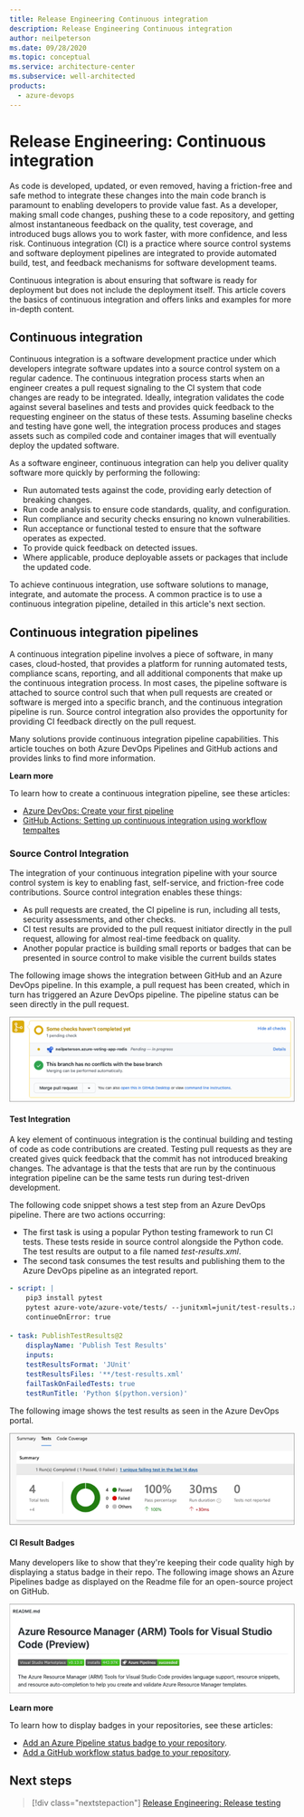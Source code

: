 ```yaml
---
title: Release Engineering Continuous integration
description: Release Engineering Continuous integration
author: neilpeterson
ms.date: 09/28/2020
ms.topic: conceptual
ms.service: architecture-center
ms.subservice: well-architected
products:
  - azure-devops
---
```


# Release Engineering: Continuous integration

As code is developed, updated, or even removed, having a friction-free and safe method to integrate these changes into the main code branch is paramount to enabling developers to provide value fast. As a developer, making small code changes, pushing these to a code repository, and getting almost instantaneous feedback on the quality, test coverage, and introduced bugs allows you to work faster, with more confidence, and less risk. Continuous integration (CI) is a practice where source control systems and software deployment pipelines are integrated to provide automated build, test, and feedback mechanisms for software development teams. 

Continuous integration is about ensuring that software is ready for deployment but does not include the deployment itself. This article covers the basics of continuous integration and offers links and examples for more in-depth content.

## Continuous integration

Continuous integration is a software development practice under which developers integrate software updates into a source control system on a regular cadence. The continuous integration process starts when an engineer creates a pull request signaling to the CI system that code changes are ready to be integrated. Ideally, integration validates the code against several baselines and tests and provides quick feedback to the requesting engineer on the status of these tests. Assuming baseline checks and testing have gone well, the integration process produces and stages assets such as compiled code and container images that will eventually deploy the updated software.

As a software engineer, continuous integration can help you deliver quality software more quickly by performing the following:

- Run automated tests against the code, providing early detection of breaking changes.
- Run code analysis to ensure code standards, quality, and configuration.
- Run compliance and security checks ensuring no known vulnerabilities.
- Run acceptance or functional tested to ensure that the software operates as expected.
- To provide quick feedback on detected issues.
- Where applicable, produce deployable assets or packages that include the updated code.

To achieve continuous integration, use software solutions to manage, integrate, and automate the process. A common practice is to use a continuous integration pipeline, detailed in this article's next section.

## Continuous integration pipelines

A continuous integration pipeline involves a piece of software, in many cases, cloud-hosted, that provides a platform for running automated tests, compliance scans, reporting, and all additional components that make up the continuous integration process. In most cases, the pipeline software is attached to source control such that when pull requests are created or software is merged into a specific branch, and the continuous integration pipeline is run. Source control integration also provides the opportunity for providing CI feedback directly on the pull request.

Many solutions provide continuous integration pipeline capabilities. This article touches on both Azure DevOps Pipelines and GitHub actions and provides links to find more information.

**Learn more**

To learn how to create a continuous integration pipeline, see these articles:

- [Azure DevOps: Create your first pipeline](/azure/devops/pipelines/create-first-pipeline?preserve-view=true&view=azure-devops)
- [GitHub Actions: Setting up continuous integration using workflow tempaltes](https://docs.github.com/en/free-pro-team@latest/actions/guides/setting-up-continuous-integration-using-workflow-templates)

### Source Control Integration

The integration of your continuous integration pipeline with your source control system is key to enabling fast, self-service, and friction-free code contributions. Source control integration enables these things:

- As pull requests are created, the CI pipeline is run, including all tests, security assessments, and other checks.
- CI test results are provided to the pull request initiator directly in the pull request, allowing for almost real-time feedback on quality.
- Another popular practice is building small reports or badges that can be presented in source control to make visible the current builds states

The following image shows the integration between GitHub and an Azure DevOps pipeline. In this example, a pull request has been created, which in turn has triggered an Azure DevOps pipeline. The pipeline status can be seen directly in the pull request.

![Image of Azure DevOps status badge in GitHub repository.](../_images/devops/ado-github-status.png)

#### Test Integration

A key element of continuous integration is the continual building and testing of code as code contributions are created. Testing pull requests as they are created gives quick feedback that the commit  has not introduced breaking changes. The advantage is that the tests that are run by the continuous integration pipeline can be the same tests run during test-driven development.

The following code snippet shows a test step from an Azure DevOps pipeline. There are two actions occurring:

- The first task is using a popular Python testing framework to run CI tests. These tests reside in source control alongside the Python code. The test results are output to a file named _test-results.xml_.
- The second task consumes the test results and publishing them to the Azure DevOps pipeline as an integrated report.

```yaml
- script: |
    pip3 install pytest
    pytest azure-vote/azure-vote/tests/ --junitxml=junit/test-results.xml
    continueOnError: true

- task: PublishTestResults@2
    displayName: 'Publish Test Results'
    inputs:
    testResultsFormat: 'JUnit'
    testResultsFiles: '**/test-results.xml'
    failTaskOnFailedTests: true
    testRunTitle: 'Python $(python.version)'
```

The following image shows the test results as seen in the Azure DevOps portal.

![Image of Azure DevOps pipeline tests in the Azure DevOps portal.](../_images/devops/ado-tests.png)

#### CI Result Badges

Many developers like to show that they're keeping their code quality high by displaying a status badge in their repo. The following image shows an Azure Pipelines badge as displayed on the Readme file for an open-source project on GitHub.

![Image of Azure DevOps integration with GitHub.](../_images/devops/github-status-badge.png)

**Learn more**

To learn how to display badges in your repositories, see these articles:

- [Add an Azure Pipeline status badge to your repository](/azure/devops/pipelines/create-first-pipeline?preserve-view=true&tabs=java%2ctfs-2018-2%2cbrowser&view=azure-devops#add-a-status-badge-to-your-repository).
- [Add a GitHub workflow status badge to your repository](https://docs.github.com/en/free-pro-team@latest/actions/managing-workflow-runs/adding-a-workflow-status-badge).

## Next steps

> [!div class="nextstepaction"]
> [Release Engineering: Release testing](./release-engineering-testing.md)
